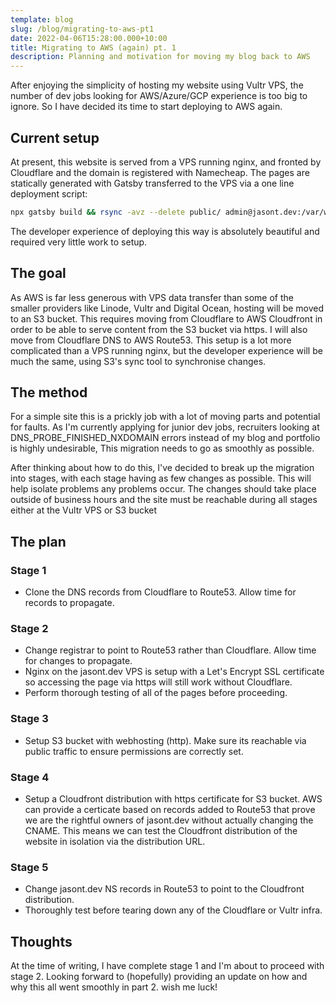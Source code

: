 ```yaml
---
template: blog
slug: /blog/migrating-to-aws-pt1 
date: 2022-04-06T15:28:00.000+10:00
title: Migrating to AWS (again) pt. 1
description: Planning and motivation for moving my blog back to AWS
---
```

After enjoying the simplicity of hosting my website 
using Vultr VPS, the number of dev jobs looking for AWS/Azure/GCP
experience is too big to ignore. So I have decided its time to start deploying to AWS
again.  
  
## Current setup
At present, this website is served from a VPS running nginx, and fronted by Cloudflare and 
the domain is registered with Namecheap. The pages are statically generated with Gatsby
transferred to the VPS via a one line deployment script:
```bash
npx gatsby build && rsync -avz --delete public/ admin@jasont.dev:/var/www/jasontdev/html

```
The developer experience of deploying this way is absolutely beautiful and required very 
little work to setup.

## The goal
As AWS is far less generous with VPS data transfer than some of the smaller providers like Linode,
Vultr and Digital Ocean, hosting will be moved to an S3 bucket. This requires moving 
from Cloudflare to AWS Cloudfront in order to be able to serve content from the S3 bucket
via https. I will also move from Cloudflare DNS to AWS Route53. This setup is a lot more 
complicated than a VPS running nginx, but the developer experience will be much the same,
using S3's sync tool to synchronise changes.

## The method
For a simple site this is a prickly job with a lot of moving parts and potential for faults.
As I'm currently applying for junior dev jobs, recruiters looking at 
DNS_PROBE_FINISHED_NXDOMAIN errors instead of my blog and portfolio is highly undesirable, 
This migration needs to go as smoothly as possible.

After thinking about how to do this, I've decided to break up the migration into stages, with
each stage having as few changes as possible. This will help isolate problems any problems
occur. The changes should take place outside of business hours and the site must be
reachable during all stages either at the Vultr VPS or S3 bucket

## The plan
### Stage 1
- Clone the DNS records from Cloudflare to Route53. Allow time for records to propagate.
### Stage 2
- Change registrar to point to Route53 rather than Cloudflare. Allow time for changes to propagate.
- Nginx on the jasont.dev VPS is setup with a Let's Encrypt SSL certificate so accessing the page via https will still work without Cloudflare.
- Perform thorough testing of all of the pages before proceeding.
### Stage 3
- Setup S3 bucket with webhosting (http). Make sure its reachable via public traffic to ensure permissions are correctly set.
### Stage 4
- Setup a Cloudfront distribution with https certificate for S3 bucket. AWS can provide a certicate based on records added to Route53 that prove we are the rightful owners of jasont.dev without actually changing the CNAME. This means we can test the Cloudfront distribution of the website in isolation via the distribution URL.
### Stage 5
- Change jasont.dev NS records in Route53 to point to the Cloudfront distribution.
- Thoroughly test before tearing down any of the Cloudflare or Vultr infra.

## Thoughts
At the time of writing, I have complete stage 1 and I'm about to proceed with stage 2. Looking
forward to (hopefully) providing an update on how and why this all went smoothly in part 2. 
wish me luck!
